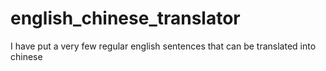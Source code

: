 # english_chinese_translator
I have put a very few regular english sentences that can be translated into chinese 
